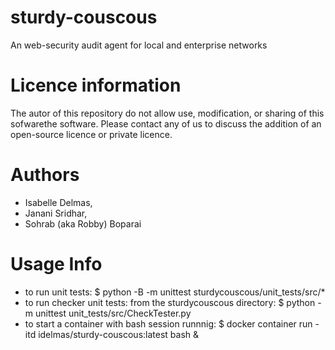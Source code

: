 # sturdy-couscous
An web-security audit agent for local and enterprise networks

# Licence information
The autor of this repository do not allow use, modification, or sharing of this sofwarethe software. Please contact any of us to discuss the addition of an open-source licence or private licence.

# Authors
* Isabelle Delmas, 
* Janani Sridhar, 
* Sohrab (aka Robby) Boparai

# Usage Info
* to run unit tests: $ python -B -m unittest sturdycouscous/unit_tests/src/*
* to run checker unit tests: from the sturdycouscous directory: $ python -m unittest unit_tests/src/CheckTester.py
* to start a container with bash session runnnig: $ docker container run -itd idelmas/sturdy-couscous:latest bash &
